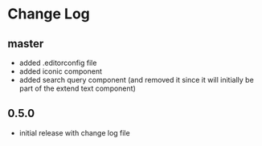 # Change Log

## master

- added .editorconfig file
- added iconic component
- added search query component (and removed it since it will initially be part of the extend text component)

## 0.5.0

- initial release with change log file
